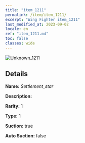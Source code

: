 ```yaml
---
title: "item_1211"
permalink: /item/item_1211/
excerpt: "Wing Fighter item_1211"
last_modified_at: 2023-09-02
locale: en
ref: "item_1211.md"
toc: false
classes: wide
---
```



 ![Unknown_1211](/images/item/Settlement_star_p.png)



## Details

 **Name:** *Settlement_star* 

 **Description:** 

 **Rarity:** 1 

 **Type:** 1 

 **Suction:** true 

 **Auto Suction:** false 


